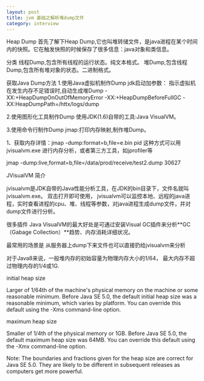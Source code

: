 ```yaml
---
layout: post
title: jvm 基础之解析堆dump文件
category: interview
---
```

Heap Dump
首先了解下Heap Dump,它也叫堆转储文件，是java进程在某个时间内的快照。它在触发快照的时候保存了很多信息：java对象和类信息。

分类
线程Dump,包含所有线程的运行状态。纯文本格式。
堆Dump,包含线程Dump,包含所有堆对象的状态。二进制格式。


获取Java Dump方法
1.使用Java虚拟机制作Dump jdk启动加参数：
指示虚拟机在发生内存不足错误时,自动生成堆Dump
-XX:+HeapDumpOnOutOfMemoryError
-XX:+HeapDumpBeforeFullGC
-XX:HeapDumpPath=/httx/logs/dump


2.使用图形化工具制作Dump
使用JDK(1.6)自带的工具:Java VisualVM。


3.使用命令行制作Dump
jmap:打印内存映射,制作堆Dump。

 1、获取内存详情：jmap -dump:format=b,file=e.bin pid
这种方式可以用 jvisualvm.exe 进行内存分析，或者第三方工具，如jprofiler等

jmap -dump:live,format=b,file=/data/prod/receive/test2.dump 30627

JVisualVM 简介

 jvisualvm是JDK自带的Java性能分析工具，在JDK的bin目录下，文件名就叫jvisualvm.exe。 双击打开即可使用， jvisualvm可以监控本地、远程的java进程，实时查看进程的cpu、堆、线程等参数，对java进程生成dump文件，并对dump文件进行分析。 

很多插件   Java VisualVM的最大好处是可通过安装Visual GC插件来分析**GC（Gabage Collection）**趋势、内存消耗详细状况。 

最常用的场景是 从服务器上dump下来文件也可以直接扔给jvisualvm来分析 














对于Java8来说，一般堆内存的初始容量为物理内存大小的1/64， 最大内存不超过物理内存的1/4或1G.

initial heap size

Larger of 1/64th of the machine's physical memory on the machine or some reasonable minimum. Before Java SE 5.0, the default initial heap size was a reasonable minimum, which varies by platform. You can override this default using the -Xms command-line option.

maximum heap size

Smaller of 1/4th of the physical memory or 1GB. Before Java SE 5.0, the default maximum heap size was 64MB. You can override this default using the -Xmx command-line option.

Note: The boundaries and fractions given for the heap size are correct for Java SE 5.0. They are likely to be different in subsequent releases as computers get more powerful.



